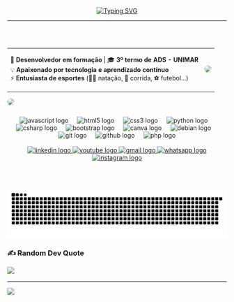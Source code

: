 <p align="center">
  <a href="https://git.io/typing-svg">
    <img src="https://readme-typing-svg.demolab.com?font=Helvetica&weight=800&size=25&duration=5040&pause=1100&color=3CD4FF&center=true&width=435&lines=%F0%9F%A7%91%F0%9F%8F%BB%E2%80%8D%F0%9F%92%BB+Andr%C3%A9+Lu%C3%ADs+Dos+Santos+Carvalho;Seja+bem+vindo+ao+meu+GitHub!" alt="Typing SVG" />
  </a>
</p>

<hr>

<br>

<!-- Sobre Mim -->
<br>

<!-- Sobre Mim com Imagem -->
<div align="center">

<table>
<tr>
<td>

📌 **Desenvolvedor em formação** | 🎓 **3º termo de ADS - UNIMAR**  
💡 **Apaixonado por tecnologia e aprendizado contínuo**  
⚡ **Entusiasta de esportes** (🏊‍♂️ natação, 🏃 corrida, ⚽ futebol...)

</td>

<td>
  <img src="https://media.giphy.com/media/qgQUggAC3Pfv687qPC/giphy.gif?cid=790b76116e4p3o3c080wyawaf41rcw7l9iefl3aanr6hammt&ep=v1_gifs_search&rid=giphy.gif&ct=g" height="180" style="border-radius: 10px;" />
</td>

</tr>
</table>

</div>

</div>
<td align="center">
  <img src="https://media.giphy.com/media/qgQUggAC3Pfv687qPC/giphy.gif?cid=790b76116e4p3o3c080wyawaf41rcw7l9iefl3aanr6hammt&ep=v1_gifs_search&rid=giphy.gif&ct=g" height="180px" style="border-radius:10px;" />
</td>
</tr>
</table>

###

<!-- Tecnologias -->
<div align="center">
  <img src="https://cdn.jsdelivr.net/gh/devicons/devicon/icons/javascript/javascript-original.svg" height="30" alt="javascript logo" />
  <img width="12" />
  <img src="https://cdn.jsdelivr.net/gh/devicons/devicon/icons/html5/html5-original.svg" height="30" alt="html5 logo" />
  <img width="12" />
  <img src="https://cdn.jsdelivr.net/gh/devicons/devicon/icons/css3/css3-original.svg" height="30" alt="css3 logo" />
  <img width="12" />
  <img src="https://cdn.jsdelivr.net/gh/devicons/devicon/icons/python/python-original.svg" height="30" alt="python logo" />
  <img width="12" />
  <img src="https://cdn.jsdelivr.net/gh/devicons/devicon/icons/csharp/csharp-original.svg" height="30" alt="csharp logo" />
  <img width="12" />
  <img src="https://cdn.jsdelivr.net/gh/devicons/devicon/icons/bootstrap/bootstrap-original.svg" height="30" alt="bootstrap logo" />
  <img width="12" />
  <img src="https://cdn.jsdelivr.net/gh/devicons/devicon/icons/canva/canva-original.svg" height="30" alt="canva logo" />
  <img width="12" />
  <img src="https://cdn.jsdelivr.net/gh/devicons/devicon/icons/debian/debian-original.svg" height="30" alt="debian logo" />
  <img width="12" />
  <img src="https://cdn.jsdelivr.net/gh/devicons/devicon/icons/git/git-original.svg" height="30" alt="git logo" />
  <img width="12" />
  <img src="https://cdn.jsdelivr.net/gh/devicons/devicon/icons/github/github-original.svg" height="30" alt="github logo" />
  <img width="12" />
  <img src="https://cdn.jsdelivr.net/gh/devicons/devicon/icons/php/php-original.svg" height="30" alt="php logo" />
</div>

<br>

<!-- Redes Sociais -->
<div align="center">
  <a href="https://www.linkedin.com/in/oandrecarvalho/" target="_blank">
    <img src="https://raw.githubusercontent.com/maurodesouza/profile-readme-generator/master/src/assets/icons/social/linkedin/default.svg" width="52" height="40" alt="linkedin logo" />
  </a>
  <a href="https://www.youtube.com/@codecast_unimar" target="_blank">
    <img src="https://raw.githubusercontent.com/maurodesouza/profile-readme-generator/master/src/assets/icons/social/youtube/default.svg" width="52" height="40" alt="youtube logo" />
  </a>
  <a href="mailto:andresantoscarvalho2004@gmail.com" target="_blank">
    <img src="https://raw.githubusercontent.com/maurodesouza/profile-readme-generator/master/src/assets/icons/social/gmail/default.svg" width="52" height="40" alt="gmail logo" />
  </a>
  <a href="https://wa.me/5514996002903?text=Olá,%20tudo%20bem?" target="_blank">
    <img src="https://raw.githubusercontent.com/maurodesouza/profile-readme-generator/master/src/assets/icons/social/whatsapp/default.svg" width="52" height="40" alt="whatsapp logo" />
  </a>
  <a href="https://www.instagram.com/oandrecarvalhoo/" target="_blank">
    <img src="https://raw.githubusercontent.com/maurodesouza/profile-readme-generator/master/src/assets/icons/social/instagram/default.svg" width="52" height="40" alt="instagram logo" />
  </a>
</div>

###

<br clear="both">

###

<img src="https://raw.githubusercontent.com/oandrecarvalho/oandrecarvalho/output/snake.svg" alt="Snake animation" />

###

### ✍️ Random Dev Quote
![](https://quotes-github-readme.vercel.app/api?type=horizontal&theme=tokyonight)

---

[![](https://visitcount.itsvg.in/api?id=oandrecarvalho&icon=0&color=10)](https://visitcount.itsvg.in)
